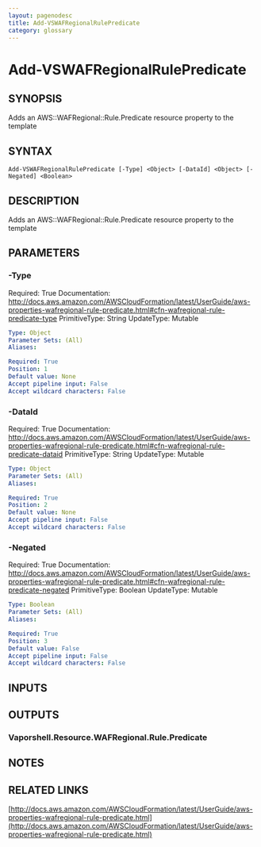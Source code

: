 ```yaml
---
layout: pagenodesc
title: Add-VSWAFRegionalRulePredicate
category: glossary
---
```


# Add-VSWAFRegionalRulePredicate

## SYNOPSIS
Adds an AWS::WAFRegional::Rule.Predicate resource property to the template

## SYNTAX

```
Add-VSWAFRegionalRulePredicate [-Type] <Object> [-DataId] <Object> [-Negated] <Boolean>
```

## DESCRIPTION
Adds an AWS::WAFRegional::Rule.Predicate resource property to the template

## PARAMETERS

### -Type
Required: True
Documentation: http://docs.aws.amazon.com/AWSCloudFormation/latest/UserGuide/aws-properties-wafregional-rule-predicate.html#cfn-wafregional-rule-predicate-type
PrimitiveType: String
UpdateType: Mutable

```yaml
Type: Object
Parameter Sets: (All)
Aliases: 

Required: True
Position: 1
Default value: None
Accept pipeline input: False
Accept wildcard characters: False
```

### -DataId
Required: True
Documentation: http://docs.aws.amazon.com/AWSCloudFormation/latest/UserGuide/aws-properties-wafregional-rule-predicate.html#cfn-wafregional-rule-predicate-dataid
PrimitiveType: String
UpdateType: Mutable

```yaml
Type: Object
Parameter Sets: (All)
Aliases: 

Required: True
Position: 2
Default value: None
Accept pipeline input: False
Accept wildcard characters: False
```

### -Negated
Required: True
Documentation: http://docs.aws.amazon.com/AWSCloudFormation/latest/UserGuide/aws-properties-wafregional-rule-predicate.html#cfn-wafregional-rule-predicate-negated
PrimitiveType: Boolean
UpdateType: Mutable

```yaml
Type: Boolean
Parameter Sets: (All)
Aliases: 

Required: True
Position: 3
Default value: False
Accept pipeline input: False
Accept wildcard characters: False
```

## INPUTS

## OUTPUTS

### Vaporshell.Resource.WAFRegional.Rule.Predicate

## NOTES

## RELATED LINKS

[http://docs.aws.amazon.com/AWSCloudFormation/latest/UserGuide/aws-properties-wafregional-rule-predicate.html](http://docs.aws.amazon.com/AWSCloudFormation/latest/UserGuide/aws-properties-wafregional-rule-predicate.html)


